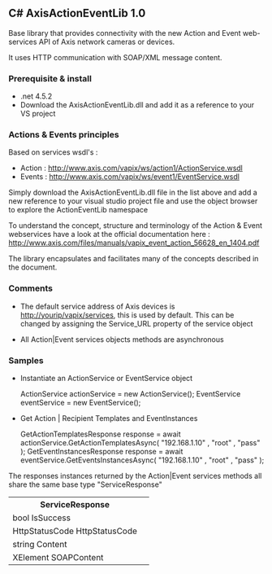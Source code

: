 <H2>C# AxisActionEventLib 1.0</H2>

Base library that provides connectivity with the new Action and Event web-services API of Axis network cameras or devices.

It uses HTTP communication with SOAP/XML message content.

<h3>Prerequisite & install</h3>

- .net 4.5.2
- Download the AxisActionEventLib.dll and add it as a reference to your VS project


<H3>Actions & Events principles</H3>

Based on services wsdl's :

- Action : http://www.axis.com/vapix/ws/action1/ActionService.wsdl
- Events : http://www.axis.com/vapix/ws/event1/EventService.wsdl

Simply download the AxisActionEventLib.dll file in the list above and add a new reference to your visual studio project file and use the object browser to explore the ActionEventLib namespace

To understand the concept, structure and terminology of the Action & Event webservices have a look at the official documentation here : http://www.axis.com/files/manuals/vapix_event_action_56628_en_1404.pdf

The library encapsulates and facilitates many of the concepts described in the document.


<h3>Comments</h3>

- The default service address of Axis devices is <http://yourip/vapix/services>, this is used by default. This can be changed by assigning the Service_URL property of the service object

- All Action|Event services objects methods are asynchronous 


<h3>Samples</h3>

- Instantiate an ActionService or EventService object

  ActionService actionService = new ActionService();
  EventService eventService = new EventService();

- Get Action | Recipient Templates and EventInstances

  GetActionTemplatesResponse response = await actionService.GetActionTemplatesAsync( "192.168.1.10" , "root" , "pass" );
  GetEventInstancesResponse response = await eventService.GetEventsInstancesAsync( "192.168.1.10" , "root" , "pass" );


The responses instances returned by the Action|Event services methods all share the same base type "ServiceResponse"
<table>
<th>ServiceResponse</th>
<tr><td>bool IsSuccess</td><td></td></tr>
<tr><td>HttpStatusCode HttpStatusCode</td><td></td></tr>
<tr><td>string Content</td><td></td></tr>
<tr><td>XElement SOAPContent</td><td></td></tr>
</table>
